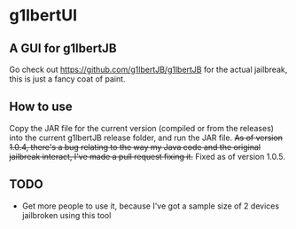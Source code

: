 # g1lbertUI
## A GUI for g1lbertJB
Go check out https://github.com/g1lbertJB/g1lbertJB for the actual jailbreak, this is just a fancy coat of paint.
## How to use
Copy the JAR file for the current version (compiled or from the releases) into the current g1lbertJB release folder, and run the JAR file. ~~As of version 1.0.4, there's a bug relating to the way my Java code and the original jailbreak interact, I've made a pull request fixing it.~~ Fixed as of version 1.0.5.
## TODO
- Get more people to use it, because I've got a sample size of 2 devices jailbroken using this tool
